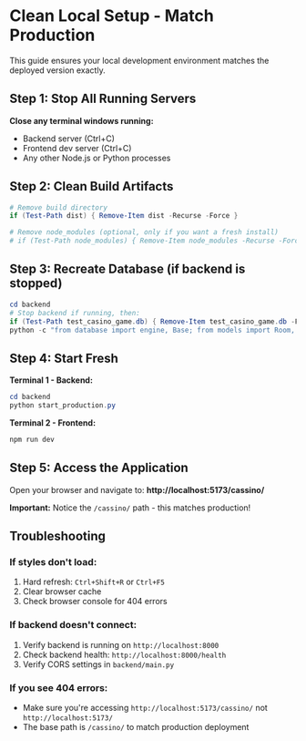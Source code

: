 # Clean Local Setup - Match Production

This guide ensures your local development environment matches the deployed version exactly.

## Step 1: Stop All Running Servers

**Close any terminal windows running:**
- Backend server (Ctrl+C)
- Frontend dev server (Ctrl+C)
- Any other Node.js or Python processes

## Step 2: Clean Build Artifacts

```powershell
# Remove build directory
if (Test-Path dist) { Remove-Item dist -Recurse -Force }

# Remove node_modules (optional, only if you want a fresh install)
# if (Test-Path node_modules) { Remove-Item node_modules -Recurse -Force }
```

## Step 3: Recreate Database (if backend is stopped)

```powershell
cd backend
# Stop backend if running, then:
if (Test-Path test_casino_game.db) { Remove-Item test_casino_game.db -Force }
python -c "from database import engine, Base; from models import Room, Player, GameSession; Base.metadata.create_all(engine); print('Database recreated successfully')"
```

## Step 4: Start Fresh

**Terminal 1 - Backend:**
```powershell
cd backend
python start_production.py
```

**Terminal 2 - Frontend:**
```powershell
npm run dev
```

## Step 5: Access the Application

Open your browser and navigate to:
**http://localhost:5173/cassino/**

**Important:** Notice the `/cassino/` path - this matches production!

## Troubleshooting

### If styles don't load:
1. Hard refresh: `Ctrl+Shift+R` or `Ctrl+F5`
2. Clear browser cache
3. Check browser console for 404 errors

### If backend doesn't connect:
1. Verify backend is running on `http://localhost:8000`
2. Check backend health: `http://localhost:8000/health`
3. Verify CORS settings in `backend/main.py`

### If you see 404 errors:
- Make sure you're accessing `http://localhost:5173/cassino/` not `http://localhost:5173/`
- The base path is `/cassino/` to match production deployment

